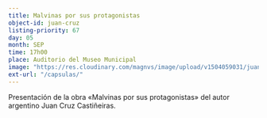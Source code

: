```yaml
---
title: Malvinas por sus protagonistas
object-id: juan-cruz
listing-priority: 67
day: 05
month: SEP
time: 17h00
place: Auditorio del Museo Municipal
image: "https://res.cloudinary.com/magnvs/image/upload/v1504059031/juan-cruz_znc3wx.jpg"
ext-url: "/capsulas/"
---
```

Presentación de la obra &laquo;Malvinas por sus protagonistas&raquo; del autor argentino Juan Cruz Castiñeiras.
